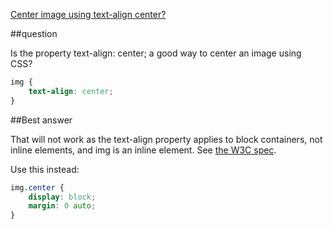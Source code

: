 ﻿[Center image using text-align center?](http://stackoverflow.com/questions/7055393/center-image-using-text-align-center)


##question

Is the property text-align: center; a good way to center an image using CSS?

```css
img {
    text-align: center;
}
```

##Best answer

That will not work as the text-align property applies to block containers, not inline elements, and img is an inline element.
 See [the W3C spec](http://www.w3.org/TR/CSS21/text.html#alignment-prop).

Use this instead:

```css
img.center {
    display: block;
    margin: 0 auto;
}
```